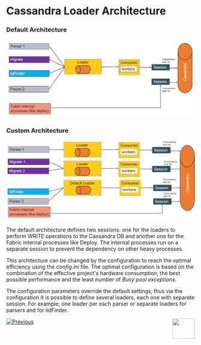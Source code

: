 # Cassandra Loader Architecture

### Default Architecture

<img src="images/28_01_1.PNG" alt="default" style="zoom:67%;" />

### Custom Architecture

<img src="images/28_01_2.PNG" alt="default" style="zoom:67%;" />

The default architecture defines two sessions: one for the loaders to perform WRITE operations to the Cassandra DB and another one for the Fabric internal processes like Deploy. The internal processes run on a separate session to prevent the dependency on other heavy processes.

This architecture can be changed by the configuration to reach the optimal efficiency using the *config.ini* file. The optimal configuration is based on the combination of the effective project's hardware consumption, the best possible performance and the least number of *Busy pool exceptions*. 

The configuration parameters override the default settings, thus via the configuration it is possible to define several loaders, each one with separate session. For example, one loader per each parser or separate loaders for parsers and for iidFinder. 



[![Previous](/articles/images/Previous.png)](01_cassandra_loader_overview.md)[<img align="right" width="60" height="54" src="/articles/images/Next.png">](03_loader_configuration.md) 


